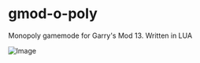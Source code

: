 gmod-o-poly
===========

Monopoly gamemode for Garry's Mod 13. Written in LUA

![Image](http://i.imgur.com/TI1XDx2.jpg)
